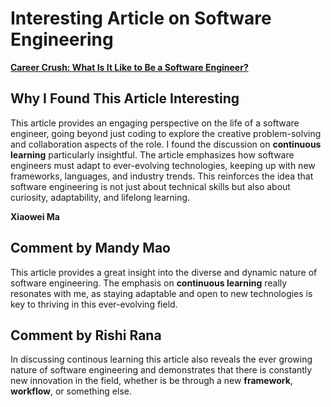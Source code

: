 # Interesting Article on Software Engineering  
**[Career Crush: What Is It Like to Be a Software Engineer?](https://hbr.org/2021/07/career-crush-what-is-it-like-to-be-a-software-engineer)**  

## Why I Found This Article Interesting  
This article provides an engaging perspective on the life of a software engineer, going beyond just coding to explore the creative problem-solving and collaboration aspects of the role. I found the discussion on **continuous learning** particularly insightful. The article emphasizes how software engineers must adapt to ever-evolving technologies, keeping up with new frameworks, languages, and industry trends. This reinforces the idea that software engineering is not just about technical skills but also about curiosity, adaptability, and lifelong learning.

**Xiaowei Ma**  

## Comment by Mandy Mao
This article provides a great insight into the diverse and dynamic nature of software engineering. The emphasis on **continuous learning** really resonates with me, as staying adaptable and open to new technologies is key to thriving in this ever-evolving field.

## Comment by Rishi Rana
 In discussing continous learning this article also reveals the ever growing nature of software engineering and demonstrates that there is constantly new innovation in the field, whether is be through a new **framework**, **workflow**, or something else. 